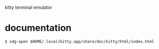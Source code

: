 kitty terminal emulator

# documentation

    $ xdg-open $HOME/.local/kitty.app/share/doc/kitty/html/index.html
